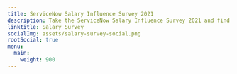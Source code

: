 ```yaml
---
title: ServiceNow Salary Influence Survey 2021
description: Take the ServiceNow Salary Influence Survey 2021 and find out salary trends in the industry, things you can do to influence your salary, and how your salary may compare.
linktitle: Salary Survey
socialImg: assets/salary-survey-social.png
rootSocial: true
menu:
  main:
    weight: 900
---
```


<div data-paperform-id="codecreative-salary-influence-survey-2021"></div><script>(function() {var script = document.createElement('script'); script.src = "https://paperform.co/__embed.min.js"; document.body.appendChild(script); })()</script>